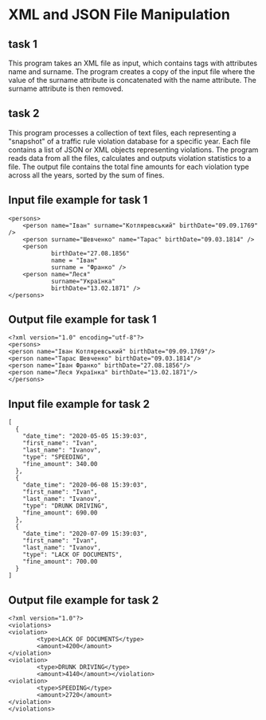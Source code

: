 
# XML and JSON File Manipulation

## task 1
This program takes an XML file as input, which contains <person> tags with attributes name and surname. The program creates a copy of the input file where the value of the surname attribute is concatenated with the name attribute. The surname attribute is then removed. 

## task 2
This program processes a collection of text files, each representing a "snapshot" of a traffic rule violation database for a specific year. Each file contains a list of JSON or XML objects representing violations. The program reads data from all the files, calculates and outputs violation statistics to a file. The output file contains the total fine amounts for each violation type across all the years, sorted by the sum of fines.



## Input file example for task 1

```
<persons>
    <person name="Іван" surname="Котляревський" birthDate="09.09.1769" />
    <person surname="Шевченко" name="Тарас" birthDate="09.03.1814" />
    <person
            birthDate="27.08.1856"
            name = "Іван"
            surname = "Франко" />
    <person name="Леся"
            surname="Українка"
            birthDate="13.02.1871" />
</persons>
```

## Output file example for task 1

```
<?xml version="1.0" encoding="utf-8"?>
<persons>
<person name="Іван Котляревський" birthDate="09.09.1769"/>
<person name="Тарас Шевченко" birthDate="09.03.1814"/>
<person name="Іван Франко" birthDate="27.08.1856"/>
<person name="Леся Українка" birthDate="13.02.1871"/>
</persons>

```

## Input file example for task 2

```
[
  {
    "date_time": "2020-05-05 15:39:03",
    "first_name": "Ivan",
    "last_name": "Ivanov",
    "type": "SPEEDING",
    "fine_amount": 340.00
  },
  {
    "date_time": "2020-06-08 15:39:03",
    "first_name": "Ivan",
    "last_name": "Ivanov",
    "type": "DRUNK DRIVING",
    "fine_amount": 690.00
  },
  {
    "date_time": "2020-07-09 15:39:03",
    "first_name": "Ivan",
    "last_name": "Ivanov",
    "type": "LACK OF DOCUMENTS",
    "fine_amount": 700.00
  }
]

```

## Output file example for task 2

```
<?xml version="1.0"?>
<violations>
<violation>
        <type>LACK OF DOCUMENTS</type>
        <amount>4200</amount>
</violation>
<violation>
        <type>DRUNK DRIVING</type>
        <amount>4140</amount></violation>
<violation>
        <type>SPEEDING</type>
        <amount>2720</amount>
</violation>
</violations>


```